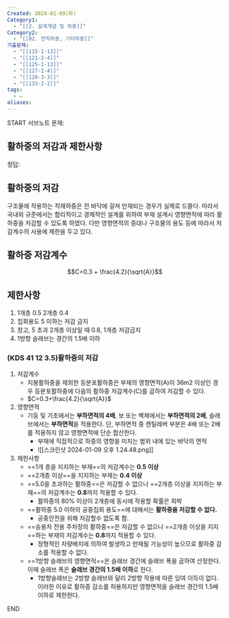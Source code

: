 ```yaml
---
Created: 2024-01-09(화)
Category1:
  - "[[2. 설계개념 및 하중]]"
Category2:
  - "[[02. 연직하중, 기타하중]]"
기출문제:
  - "[[115-1-13]]"
  - "[[121-2-4]]"
  - "[[125-1-13]]"
  - "[[127-2-4]]"
  - "[[128-3-3]]"
  - "[[133-2-2]]"
tags:
  - ✏️
aliases:
---
```

START
서브노트
문제:  
## 활하중의 저감과 제한사항 

정답: 

## 활하중의 저감
구조물에 작용하는 적재하중은 전 바닥에 걸쳐 만재되는 경우가 실제로 드믈다. 따라서 국내외 규준에서는 합리적이고 경제적인 설계를 위하여 부재 설계시 영향면적에 따라 활하중을 저감할 수 있도록 하였다. 다만 영향면적의 증대나 구조물의 용도 등에 따라서 저감계수의 사용에 제한을 두고 있다.
## 활하중 저감계수
$$C=0.3 + \frac{4.2}{\sqrt{A}}$$
## 제한사항
1. 1개층 0.5 2개층 0.4
2. 집회용도 5 이하는 저감 금지
3. 창고, 5 초과 2개층 이상일 때 0.8, 1개층 저감금지
4. 1방향 슬래브는 경간의 1.5배 이하





### (KDS 41 12 3.5)활하중의 저감

1. 저감계수
    - 지붕활하중을 제외한 등분포활하중은 부재의 영향면적(A)이 36m2 이상인 경우 등분포활하중에 다음의 활하중 저감계수(C)를 곱하여 저감할 수 있다.
    - $C=0.3+\frac{4.2}{\sqrt{A}}$
2. 영향면적
    - 기둥 및 기초에서는 **부하면적의 4배**, 보 또는 벽체에서는 **부하면적의 2배**, 슬래브에서는 **부하면적**을 적용한다. 단, 부하면적 중 캔틸레버 부분은 4배 또는 2배를 적용하지 않고 영향면적에 단순 합산한다.
        - 부재에 직접적으로 하중의 영향을 미치는 범위 내에 있는 바닥의 면적
        - ![[스크린샷 2024-01-09 오후 1.24.48.png]]
3. 제한사항
	- ==1개 층을 지지하는 부재==의 저감계수는 **0.5 이상**
	- ==2개층 이상==을 지지하는 부재는 **0.4 이상**
	- ==5.0을 초과하는 활하중==은 저감할 수 없으나 ==2개층 이상을 지지하는 부재==의 저감계수는 **0.8**까지 적용할 수 있다.
		- 활하중의 80% 이상이 2개층에 동시에 작용할 확률은 희박
	- ==활하중 5.0 이하의 공중집회 용도==에 대해서는 **활하중을 저감할 수 없다.**
		- 공중안전을 위해 저감할수 없도록 함.
	- ==승용차 전용 주차장의 활하중==은 저감할 수 없으나 ==2개층 이상을 지지==하는 부재의 저감계수는 **0.8**까지 적용할 수 있다.
		- 정형적인 차량배치에 의하여 발생하고 만재될 가능성이 높으므로 활하중 감소를 적용할 수 없다.
	- ==1방향 슬래브의 영향면적==은 슬래브 경간에 슬래브 폭을 곱하여 산정한다. 이때 슬래브 폭은 **슬래브 경간의 1.5배 이하**로 한다.
		- 1방향슬래브는 2방향 슬래브와 달리 2방향 작용에 따른 잉여 이득이 없다. 이러한 이유로 활하중 감소를 허용하지만 영향면적을 슬래브 경간의 1.5배 이하로 제한한다.
<!--ID: 1687436091405-->
END